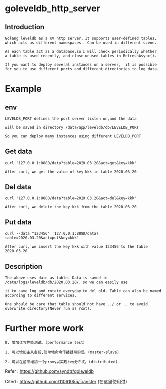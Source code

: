# goleveldb_http_server



## Introduction

```
Golang leveldb as a KV http server. It supports user-defined tables,
which acts as different namespaces . Can be used in different scene.

As each table act as a database,so I will check periodically whether
a table is used recently, and close unused tables in RefreshAsync().

If you want to deploy several instances on a server,  it is possible
for you to use different ports and different directories to log data.
```


# Example

## env

```
LEVELDB_PORT defines the port server listen on,and the data

will be saved in directory /data/app/leveldb/db/LEVELDB_PORT

So you can deploy many instances using different LEVELDB_PORT
```

## Get data

```
curl '127.0.0.1:8880/data?table=2020.03.20&act=get&key=kkk'

After curl, we get the value of key kkk in table 2020.03.20
```

## Del data

```
curl '127.0.0.1:8880/data?table=2020.03.20&act=del&key=kkk'

After curl, we delete the key kkk from the table 2020.03.20
```

## Put data

```
curl --data "123456" '127.0.0.1:8880/data?table=2020.03.20&act=put&key=kkk'

After curl, we insert the key kkk with value 123456 to the table 2020.03.20
```



## Description

```
The above uses date as table. Data is saved in /data/logs/leveldb/db/2020.03.20/, so we can easily use

it to save log and rotate everyday to del old. Table can also be named according to different services. 

One should be care that table should not have ../ or .. to avoid overwrite directory(Never run as root).
```



# Further more work

```
0. 增加读写性能测试。(performance test)

1. 可以增加主从备份,简单地命令传播就可实现。(master-slave)

2. 可以在前面增加一个proxy以实现key分布式。(distributed)
```


Refer : https://github.com/syndtr/goleveldb

Cited : https://github.com/11061055/Transfer (在这里使用过)
